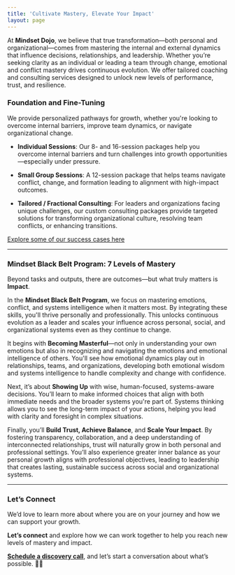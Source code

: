```yaml
---
title: 'Cultivate Mastery, Elevate Your Impact'
layout: page
---
```


At **Mindset Dojo**, we believe that true transformation—both personal and organizational—comes from mastering the internal and external dynamics that influence decisions, relationships, and leadership. Whether you’re seeking clarity as an individual or leading a team through change, emotional and conflict mastery drives continuous evolution. We offer tailored coaching and consulting services designed to unlock new levels of performance, trust, and resilience.

### Foundation and Fine-Tuning

We provide personalized pathways for growth, whether you're looking to overcome internal barriers, improve team dynamics, or navigate organizational change.

- **Individual Sessions**: Our 8- and 16-session packages help you overcome internal barriers and turn challenges into growth opportunities—especially under pressure.

- **Small Group Sessions**: A 12-session package that helps teams navigate conflict, change, and formation leading to alignment with high-impact outcomes.

- **Tailored / Fractional Consulting**: For leaders and organizations facing unique challenges, our custom consulting packages provide targeted solutions for transforming organizational culture, resolving team conflicts, or enhancing transitions.

[Explore some of our success cases here](https://projects.michael.basil.one/)

---

### **Mindset Black Belt Program: 7 Levels of Mastery**

Beyond tasks and outputs, there are outcomes—but what truly matters is **Impact**. 

In the **Mindset Black Belt Program**, we focus on mastering emotions, conflict, and systems intelligence when it matters most. By integrating these skills, you'll thrive personally and professionally. This unlocks continuous evolution as a leader and scales your influence across personal, social, and organizational systems even as they continue to change.

It begins with **Becoming Masterful**—not only in understanding your own emotions but also in recognizing and navigating the emotions and emotional intelligence of others. You'll see how emotional dynamics play out in relationships, teams, and organizations, developing both emotional wisdom and systems intelligence to handle complexity and change with confidence.

Next, it’s about **Showing Up** with wise, human-focused, systems-aware decisions. You’ll learn to make informed choices that align with both immediate needs and the broader systems you're part of. Systems thinking allows you to see the long-term impact of your actions, helping you lead with clarity and foresight in complex situations.

Finally, you’ll **Build Trust, Achieve Balance**, and **Scale Your Impact**. By fostering transparency, collaboration, and a deep understanding of interconnected relationships, trust will naturally grow in both personal and professional settings. You’ll also experience greater inner balance as your personal growth aligns with professional objectives, leading to leadership that creates lasting, sustainable success across social and organizational systems.

---

### **Let’s Connect**

We’d love to learn more about where you are on your journey and how we can support your growth.

**Let’s connect** and explore how we can work together to help you reach new levels of mastery and impact.

**[Schedule a discovery call](https://connect.mindset.dojo.center)**, and let’s start a conversation about what’s possible. 🙏🌿
